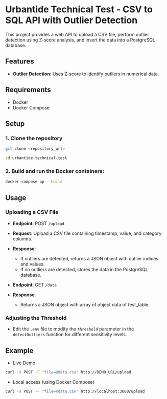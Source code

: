 # Urbantide Technical Test - CSV to SQL API with Outlier Detection

This project provides a web API to upload a CSV file, perform outlier detection using Z-score analysis, and insert the data into a PostgreSQL database.

## Features  

-  **Outlier Detection**: Uses Z-score to identify outliers in numerical data.

## Requirements

- Docker
- Docker Compose

## Setup

### 1. Clone the repository

```bash
git clone <repository_url>

cd urbantide-technical-test
  ```

### 2. Build and run the Docker containers:

```bash
docker-compose up --build
```
## Usage

### Uploading a CSV File

-   **Endpoint**: POST `/upload`
-   **Request**: Upload a CSV file containing timestamp, value, and category columns.
-   **Response**:
    -   If outliers are detected, returns a JSON object with outlier indices and values.
    -   If no outliers are detected, stores the data in the PostgreSQL database.

-   **Endpoint**: GET `/data`
-   **Response**:
    -   Returns a JSON object with array of object data of test_table.

### Adjusting the Threshold

-   Edit the `.env` file to modify the `threshold` parameter in the `detectOutliers` function for different sensitivity levels.

## Example

- Live Demo
```bash
curl -X POST -F "file=@data.csv" http://DEMO_URL/upload
```
- Local access (using Docker Compose)
```bash
curl -X POST -F "file=@data.csv" http://localhost:3000/upload
```
